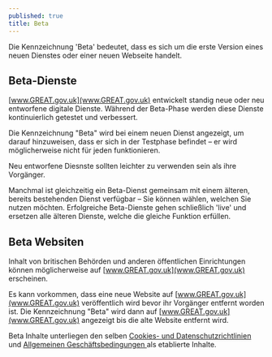 ```yaml
---
published: true
title: Beta
---
```

Die Kennzeichnung 'Beta' bedeutet, dass es sich um die erste Version eines neuen Dienstes oder einer neuen Webseite handelt.

## Beta-Dienste
[www.GREAT.gov.uk](www.GREAT.gov.uk) entwickelt standig neue oder neu entworfene digitale Dienste. Während der Beta-Phase werden diese Dienste kontinuierlich getestet und verbessert.

Die Kennzeichnung "Beta" wird bei einem neuen Dienst angezeigt, um darauf hinzuweisen, dass er sich in der Testphase befindet – er wird möglicherweise nicht für jeden funktionieren.

Neu entworfene Diesnste sollten leichter zu verwenden sein als ihre Vorgänger.

Manchmal ist gleichzeitig ein Beta-Dienst gemeinsam mit einem älteren, bereits bestehenden Dienst verfügbar – Sie können wählen, welchen Sie nutzen möchten. Erfolgreiche Beta-Dienste gehen schließlich 'live' und ersetzen alle älteren Dienste, welche die gleiche Funktion erfüllen.

## Beta Websiten
Inhalt von britischen Behörden und anderen öffentlichen Einrichtungen können möglicherweise auf [www.GREAT.gov.uk](www.GREAT.gov.uk) erscheinen.

Es kann vorkommen, dass eine neue Website auf [www.GREAT.gov.uk](www.GREAT.gov.uk) veröffentlich wird bevor ihr Vorgänger entfernt worden ist. Die Kennzeichnung "Beta" wird dann auf [www.GREAT.gov.uk](www.GREAT.gov.uk) angezeigt bis die alte Website entfernt wird.

Beta Inhalte unterliegen den selben [Cookies- und Datenschutzrichtlinien](https://www.exportingisgreat.gov.uk/privacy-and-cookies/) und [Allgemeinen Geschäftsbedingungen ](https://www.exportingisgreat.gov.uk/terms-and-conditions/) als etablierte Inhalte.

